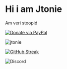<body>

<h1>Hi i am Jtonie</h1>
<p>Am veri stoopid</p>

</body>

[![Donate via PayPal](https://cdn.rawgit.com/twolfson/paypal-github-button/1.0.0/dist/button.svg)](https://www.paypal.me/tonie112/) 

<p><img align="center" src="https://github-readme-stats.vercel.app/api/top-langs?username=jtonie&show_icons=true&theme=radical&locale=en&layout=compact" alt="jtonie" /></p>

[![GitHub Streak](http://github-readme-streak-stats.herokuapp.com?user=jtonie&theme=github-dark-blue)](https://git.io/streak-stats)

![Discord](https://lanyard-profile-readme.vercel.app/api/766719829179891743)

